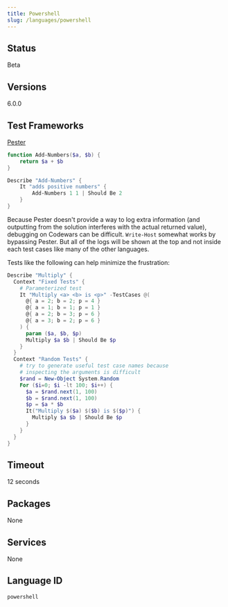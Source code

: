 ```yaml
---
title: Powershell
slug: /languages/powershell
---
```



## Status

Beta

## Versions
6.0.0

## Test Frameworks
[Pester](https://github.com/pester/Pester)

```powershell
function Add-Numbers($a, $b) {
    return $a + $b
}
```
```powershell
Describe "Add-Numbers" {
    It "adds positive numbers" {
        Add-Numbers 1 1 | Should Be 2
    }
}
```

Because Pester doesn't provide a way to log extra information (and outputting from the solution interferes with the actual returned value), debugging on Codewars can be difficult. `Write-Host` somewhat works by bypassing Pester. But all of the logs will be shown at the top and not inside each test cases like many of the other languages.

Tests like the following can help minimize the frustration:
```powershell
Describe "Multiply" {
  Context "Fixed Tests" {
    # Parameterized test
    It "Multiply <a> <b> is <p>" -TestCases @(
      @{ a = 2; b = 2; p = 4 }
      @{ a = 1; b = 1; p = 1 }
      @{ a = 2; b = 3; p = 6 }
      @{ a = 3; b = 2; p = 6 }
    ) {
      param ($a, $b, $p)
      Multiply $a $b | Should Be $p
    } 
  }
  Context "Random Tests" {
    # try to generate useful test case names because
    # inspecting the arguments is difficult
    $rand = New-Object System.Random
    For ($i=0; $i -lt 100; $i++) {
      $a = $rand.next(1, 100)
      $b = $rand.next(1, 100)
      $p = $a * $b
      It("Multiply $($a) $($b) is $($p)") {
        Multiply $a $b | Should Be $p
      }
    }
  }
}
```

## Timeout
12 seconds

## Packages
None

## Services
None

## Language ID

`powershell`
